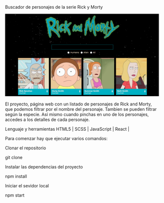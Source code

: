 Buscador de personajes de la serie Rick y Morty


![RickYMorty](./public/readmeImage.png)


El proyecto, página web con un listado de personajes de Rick and Morty, que podemos filtrar por el nombre del personaje. Tambien se pueden filtrar según la especie. Así mismo cuando pinchas en uno de los personajes, accedes a los detalles de cada personaje.  


Lenguaje y herramientas
HTML5 | SCSS | JavaScript | React |

Para comenzar hay que ejecutar varios comandos:

Clonar el repositorio

git clone

Instalar las dependencias del proyecto

npm install

Iniciar el sevidor local

npm start



